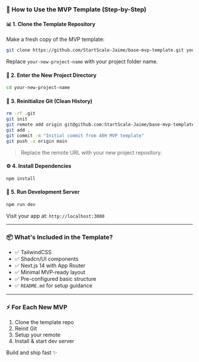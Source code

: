 ### 🔪 How to Use the MVP Template (Step-by-Step)

#### 📊 1. Clone the Template Repository

Make a fresh copy of the MVP template:

```bash
git clone https://github.com/StartScale-Jaime/base-mvp-template.git your-new-project-name
```

Replace `your-new-project-name` with your project folder name.

#### 📁 2. Enter the New Project Directory

```bash
cd your-new-project-name
```

#### 🔄 3. Reinitialize Git (Clean History)

```bash
rm -rf .git
git init
git remote add origin git@github.com:StartScale-Jaime/base-mvp-template.git
git add .
git commit -m "Initial commit from 48H MVP template"
git push -u origin main
```

> Replace the remote URL with your new project repository.

#### ⚙️ 4. Install Dependencies

```bash
npm install
```

#### 🚀 5. Run Development Server

```bash
npm run dev
```

Visit your app at: `http://localhost:3000`

---


### 📦 What's Included in the Template?

- ✅ TailwindCSS
- ✅ Shadcn/UI components
- ✅ Next.js 14 with App Router
- ✅ Minimal MVP-ready layout
- ✅ Pre-configured basic structure
- ✅ `README.md` for setup guidance

---

### ⚡ For Each New MVP

1. Clone the template repo
2. Reinit Git
3. Setup your remote
4. Install & start dev server

Build and ship fast ✨

